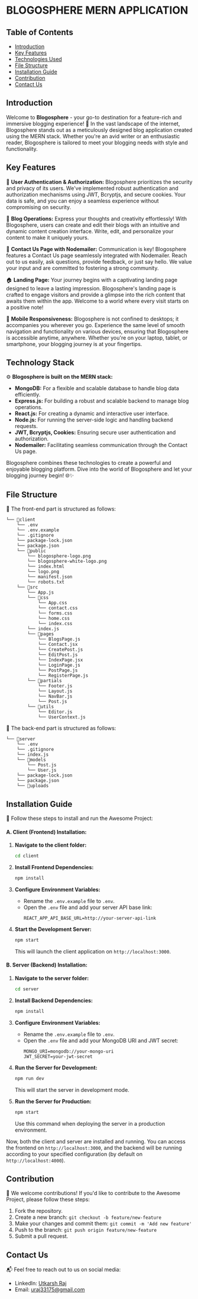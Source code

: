 # BLOGOSPHERE MERN APPLICATION

## Table of Contents

- [Introduction](#introduction)
- [Key Features](#-key-features)
- [Technologies Used](#technologies-used)
- [File Structure](#file-structure)
- [Installation Guide](#installation-guide)
- [Contribution](#contribution)
- [Contact Us](#contact-us)

## Introduction

Welcome to **Blogosphere** - your go-to destination for a feature-rich and immersive blogging experience! 🚀 In the vast landscape of the internet, Blogosphere stands out as a meticulously designed blog application created using the MERN stack. Whether you're an avid writer or an enthusiastic reader, Blogosphere is tailored to meet your blogging needs with style and functionality.

## Key Features

🔑 **User Authentication & Authorization:** Blogosphere prioritizes the security and privacy of its users. We've implemented robust authentication and authorization mechanisms using JWT, Bcryptjs, and secure cookies. Your data is safe, and you can enjoy a seamless experience without compromising on security.

📝 **Blog Operations:** Express your thoughts and creativity effortlessly! With Blogosphere, users can create and edit their blogs with an intuitive and dynamic content creation interface. Write, edit, and personalize your content to make it uniquely yours.

📧 **Contact Us Page with Nodemailer:** Communication is key! Blogosphere features a Contact Us page seamlessly integrated with Nodemailer. Reach out to us easily, ask questions, provide feedback, or just say hello. We value your input and are committed to fostering a strong community.

🏠 **Landing Page:** Your journey begins with a captivating landing page designed to leave a lasting impression. Blogosphere's landing page is crafted to engage visitors and provide a glimpse into the rich content that awaits them within the app. Welcome to a world where every visit starts on a positive note!

📱 **Mobile Responsiveness:** Blogosphere is not confined to desktops; it accompanies you wherever you go. Experience the same level of smooth navigation and functionality on various devices, ensuring that Blogosphere is accessible anytime, anywhere. Whether you're on your laptop, tablet, or smartphone, your blogging journey is at your fingertips.

## Technology Stack

⚙️ **Blogosphere is built on the MERN stack:**

- **MongoDB:** For a flexible and scalable database to handle blog data efficiently.
- **Express.js:** For building a robust and scalable backend to manage blog operations.
- **React.js:** For creating a dynamic and interactive user interface.
- **Node.js:** For running the server-side logic and handling backend requests.
- **JWT, Bcryptjs, Cookies:** Ensuring secure user authentication and authorization.
- **Nodemailer:** Facilitating seamless communication through the Contact Us page.

Blogosphere combines these technologies to create a powerful and enjoyable blogging platform. Dive into the world of Blogosphere and let your blogging journey begin! 🌐✨

## File Structure

📂 The front-end part is structured as follows:

```
└── 📁client
    └── .env
    └── .env.example
    └── .gitignore
    └── package-lock.json
    └── package.json
    └── 📁public
        └── blogosphere-logo.png
        └── blogosphere-white-logo.png
        └── index.html
        └── logo.png
        └── manifest.json
        └── robots.txt
    └── 📁src
        └── App.js
        └── 📁css
            └── App.css
            └── contact.css
            └── forms.css
            └── home.css
            └── index.css
        └── index.js
        └── 📁pages
            └── BlogsPage.js
            └── Contact.jsx
            └── CreatePost.js
            └── EditPost.js
            └── IndexPage.jsx
            └── LoginPage.js
            └── PostPage.js
            └── RegisterPage.js
        └── 📁partials
            └── Footer.js
            └── Layout.js
            └── NavBar.js
            └── Post.js
        └── 📁utils
            └── Editor.js
            └── UserContext.js
```

📂 The back-end part is structured as follows:

```
└── 📁server
    └── .env
    └── .gitignore
    └── index.js
    └── 📁models
        └── Post.js
        └── User.js
    └── package-lock.json
    └── package.json
    └── 📁uploads
```

## Installation Guide

🚀 Follow these steps to install and run the Awesome Project:

#### A. Client (Frontend) Installation:

1. **Navigate to the client folder:**

   ```bash
   cd client
   ```

2. **Install Frontend Dependencies:**

   ```bash
   npm install
   ```

3. **Configure Environment Variables:**

   - Rename the `.env.example` file to `.env`.
   - Open the `.env` file and add your server API base link:
     ```env
     REACT_APP_API_BASE_URL=http://your-server-api-link
     ```

4. **Start the Development Server:**
   ```bash
   npm start
   ```
   This will launch the client application on `http://localhost:3000`.

#### B. Server (Backend) Installation:

1. **Navigate to the server folder:**

   ```bash
   cd server
   ```

2. **Install Backend Dependencies:**

   ```bash
   npm install
   ```

3. **Configure Environment Variables:**

   - Rename the `.env.example` file to `.env`.
   - Open the `.env` file and add your MongoDB URI and JWT secret:
     ```env
     MONGO_URI=mongodb://your-mongo-uri
     JWT_SECRET=your-jwt-secret
     ```

4. **Run the Server for Development:**

   ```bash
   npm run dev
   ```

   This will start the server in development mode.

5. **Run the Server for Production:**
   ```bash
   npm start
   ```
   Use this command when deploying the server in a production environment.

Now, both the client and server are installed and running. You can access the frontend on `http://localhost:3000`, and the backend will be running according to your specified configuration (by default on `http://localhost:4000`).

## Contribution

🤝 We welcome contributions! If you'd like to contribute to the Awesome Project, please follow these steps:

1. Fork the repository.
2. Create a new branch: `git checkout -b feature/new-feature`
3. Make your changes and commit them: `git commit -m 'Add new feature'`
4. Push to the branch: `git push origin feature/new-feature`
5. Submit a pull request.

## Contact Us

📬 Feel free to reach out to us on social media:


- LinkedIn: [Utkarsh Raj](https://www.linkedin.com/in/utkarsh-raj-a41174220/)
- Email: uraj33175@gmail.com

